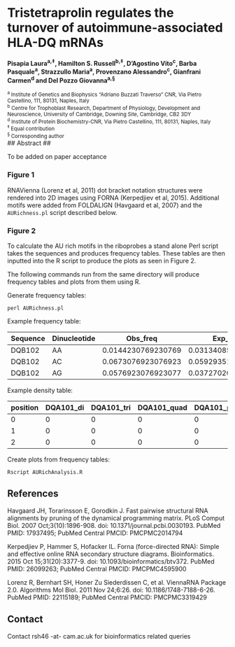 # Tristetraprolin regulates the turnover of autoimmune-associated HLA-DQ mRNAs

**Pisapia Laura<sup>a,‡</sup>, Hamilton S. Russell<sup>b,‡</sup>, D’Agostino Vito<sup>c</sup>, Barba Pasquale<sup>a</sup>, Strazzullo Maria<sup>a</sup>, Provenzano Alessandro<sup>c</sup>, Gianfrani Carmen<sup>d</sup> and Del Pozzo Giovanna<sup>a,§</sup>**

<sup>
<sup>a</sup> Institute of Genetics and Biophysics “Adriano Buzzati Traverso” CNR, Via Pietro Castellino, 111, 80131, Naples, Italy <br>
<sup>b</sup> Centre for Trophoblast Research, Department of Physiology, Development and Neuroscience, University of Cambridge, Downing Site, Cambridge, CB2 3DY<br>
<sup>d</sup> Institute of Protein Biochemistry-CNR, Via Pietro Castellino, 111, 80131, Naples, Italy<br>
<sup>‡</sup> Equal contribution<br>
<sup>§</sup> Corresponding author <br>
</sup>
## Abstract ##

To be added on paper acceptance


### Figure 1 ###

RNAVienna (Lorenz et al, 2011) dot bracket notation structures were rendered into 2D images using FORNA (Kerpedjiev et al, 2015). Additional motifs were added from FOLDALIGN (Havgaard et al, 2007) and the `AURichness.pl` script described below.

### Figure 2 ###

To calculate the AU rich motifs in the riboprobes a stand alone Perl script takes the sequences and produces frequency tables. These tables are then inputted into the R script to produce the plots as seen in Figure 2.

The following commands run from the same directory will produce frequency tables and plots from them using R.

Generate frequency tables:

    perl AURichness.pl

Example frequency table:

| Sequence  | Dinucleotide | Obs_freq           | Exp_freq           |
| ----------| ------------ | ------------------ | -------------------|
| DQB102    | AA           | 0.0144230769230769 | 0.0313408575810993 |
| DQB102    | AC           | 0.0673076923076923 | 0.0592935143426204 |
| DQB102    | AG           | 0.0576923076923077 | 0.0372702090153614 |

Example density table:

| position | DQA101_di | DQA101_tri | DQA101_quad | DQA101_penta | DQA101_hexa | DQA105_di | DQA105_tri | DQA105_quad | DQA105_penta | DQA105_hexa
|----------|----------|----------|----------|----------|----------|----------|----------|----------|----------|----------|
| 0|0|0|0|0|0|0|0|0|0|0|
| 1|0|0|0|0|0|0|0|0|1|0|
| 2|0|0|0|0|0|0|0|0|0|0|

Create plots from frequency tables:

    Rscript AURichAnalysis.R

## References ##

Havgaard JH, Torarinsson E, Gorodkin J. Fast pairwise structural RNA alignments by pruning of the dynamical programming matrix. PLoS Comput Biol. 2007 Oct;3(10):1896-908. doi: 10.1371/journal.pcbi.0030193. PubMed PMID: 17937495; PubMed Central PMCID: PMCPMC2014794

Kerpedjiev P, Hammer S, Hofacker IL. Forna (force-directed RNA): Simple and effective online RNA secondary structure diagrams. Bioinformatics. 2015 Oct 15;31(20):3377-9. doi: 10.1093/bioinformatics/btv372. PubMed PMID: 26099263; PubMed Central PMCID: PMCPMC4595900

Lorenz R, Bernhart SH, Honer Zu Siederdissen C, et al. ViennaRNA Package 2.0. Algorithms Mol Biol. 2011 Nov 24;6:26. doi: 10.1186/1748-7188-6-26. PubMed PMID: 22115189; PubMed Central PMCID: PMCPMC3319429

## Contact ##

Contact rsh46 -at- cam.ac.uk for bioinformatics related queries
